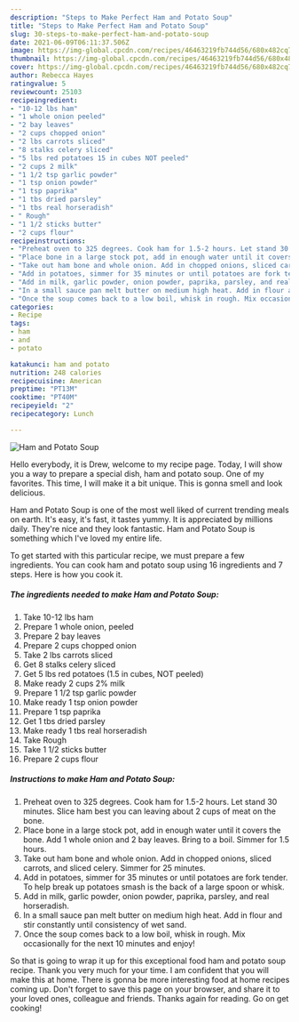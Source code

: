 ```yaml
---
description: "Steps to Make Perfect Ham and Potato Soup"
title: "Steps to Make Perfect Ham and Potato Soup"
slug: 30-steps-to-make-perfect-ham-and-potato-soup
date: 2021-06-09T06:11:37.506Z
image: https://img-global.cpcdn.com/recipes/46463219fb744d56/680x482cq70/ham-and-potato-soup-recipe-main-photo.jpg
thumbnail: https://img-global.cpcdn.com/recipes/46463219fb744d56/680x482cq70/ham-and-potato-soup-recipe-main-photo.jpg
cover: https://img-global.cpcdn.com/recipes/46463219fb744d56/680x482cq70/ham-and-potato-soup-recipe-main-photo.jpg
author: Rebecca Hayes
ratingvalue: 5
reviewcount: 25103
recipeingredient:
- "10-12 lbs ham"
- "1 whole onion peeled"
- "2 bay leaves"
- "2 cups chopped onion"
- "2 lbs carrots sliced"
- "8 stalks celery sliced"
- "5 lbs red potatoes 15 in cubes NOT peeled"
- "2 cups 2 milk"
- "1 1/2 tsp garlic powder"
- "1 tsp onion powder"
- "1 tsp paprika"
- "1 tbs dried parsley"
- "1 tbs real horseradish"
- " Rough"
- "1 1/2 sticks butter"
- "2 cups flour"
recipeinstructions:
- "Preheat oven to 325 degrees. Cook ham for 1.5-2 hours. Let stand 30 minutes. Slice ham best you can leaving about 2 cups of meat on the bone."
- "Place bone in a large stock pot, add in enough water until it covers the bone. Add 1 whole onion and 2 bay leaves. Bring to a boil. Simmer for 1.5 hours."
- "Take out ham bone and whole onion. Add in chopped onions, sliced carrots, and sliced celery. Simmer for 25 minutes."
- "Add in potatoes, simmer for 35 minutes or until potatoes are fork tender. To help break up potatoes smash is the back of a large spoon or whisk."
- "Add in milk, garlic powder, onion powder, paprika, parsley, and real horseradish."
- "In a small sauce pan melt butter on medium high heat. Add in flour and stir constantly until consistency of wet sand."
- "Once the soup comes back to a low boil, whisk in rough. Mix occasionally for the next 10 minutes and enjoy!"
categories:
- Recipe
tags:
- ham
- and
- potato

katakunci: ham and potato 
nutrition: 248 calories
recipecuisine: American
preptime: "PT13M"
cooktime: "PT40M"
recipeyield: "2"
recipecategory: Lunch

---
```



![Ham and Potato Soup](https://img-global.cpcdn.com/recipes/46463219fb744d56/680x482cq70/ham-and-potato-soup-recipe-main-photo.jpg)

Hello everybody, it is Drew, welcome to my recipe page. Today, I will show you a way to prepare a special dish, ham and potato soup. One of my favorites. This time, I will make it a bit unique. This is gonna smell and look delicious.



Ham and Potato Soup is one of the most well liked of current trending meals on earth. It's easy, it's fast, it tastes yummy. It is appreciated by millions daily. They're nice and they look fantastic. Ham and Potato Soup is something which I've loved my entire life.


To get started with this particular recipe, we must prepare a few ingredients. You can cook ham and potato soup using 16 ingredients and 7 steps. Here is how you cook it.

<!--inarticleads1-->

##### The ingredients needed to make Ham and Potato Soup:

1. Take 10-12 lbs ham
1. Prepare 1 whole onion, peeled
1. Prepare 2 bay leaves
1. Prepare 2 cups chopped onion
1. Take 2 lbs carrots sliced
1. Get 8 stalks celery sliced
1. Get 5 lbs red potatoes (1.5 in cubes, NOT peeled)
1. Make ready 2 cups 2% milk
1. Prepare 1 1/2 tsp garlic powder
1. Make ready 1 tsp onion powder
1. Prepare 1 tsp paprika
1. Get 1 tbs dried parsley
1. Make ready 1 tbs real horseradish
1. Take  Rough
1. Take 1 1/2 sticks butter
1. Prepare 2 cups flour




<!--inarticleads2-->

##### Instructions to make Ham and Potato Soup:

1. Preheat oven to 325 degrees. Cook ham for 1.5-2 hours. Let stand 30 minutes. Slice ham best you can leaving about 2 cups of meat on the bone.
1. Place bone in a large stock pot, add in enough water until it covers the bone. Add 1 whole onion and 2 bay leaves. Bring to a boil. Simmer for 1.5 hours.
1. Take out ham bone and whole onion. Add in chopped onions, sliced carrots, and sliced celery. Simmer for 25 minutes.
1. Add in potatoes, simmer for 35 minutes or until potatoes are fork tender. To help break up potatoes smash is the back of a large spoon or whisk.
1. Add in milk, garlic powder, onion powder, paprika, parsley, and real horseradish.
1. In a small sauce pan melt butter on medium high heat. Add in flour and stir constantly until consistency of wet sand.
1. Once the soup comes back to a low boil, whisk in rough. Mix occasionally for the next 10 minutes and enjoy!




So that is going to wrap it up for this exceptional food ham and potato soup recipe. Thank you very much for your time. I am confident that you will make this at home. There is gonna be more interesting food at home recipes coming up. Don't forget to save this page on your browser, and share it to your loved ones, colleague and friends. Thanks again for reading. Go on get cooking!
